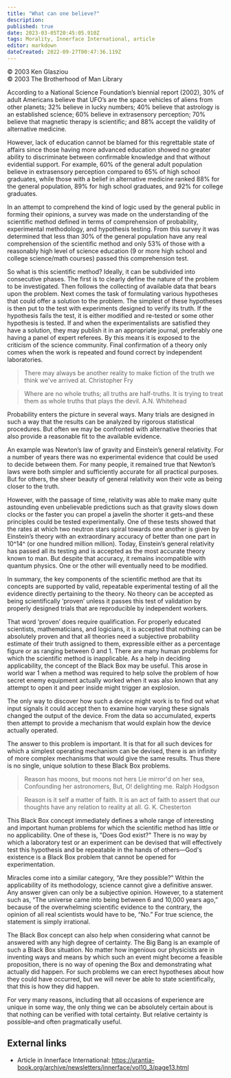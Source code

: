 ```yaml
---
title: "What can one believe?"
description: 
published: true
date: 2023-03-05T20:45:05.910Z
tags: Morality, Innerface International, article
editor: markdown
dateCreated: 2022-09-27T00:47:36.119Z
---
```


<p class="v-card v-sheet theme--light grey lighten-3 px-2">© 2003 Ken Glasziou<br>© 2003 The Brotherhood of Man Library</p>

According to a National Science Foundation’s biennial report (2002), 30% of adult Americans believe that UFO’s are the space vehicles of aliens from other planets; 32% believe in lucky numbers; 40% believe that astrology is an established science; 60% believe in extrasensory perception; 70% believe that magnetic therapy is scientific; and 88% accept the validity of alternative medicine.

However, lack of education cannot be blamed for this regrettable state of affairs since those having more advanced education showed no greater ability to discriminate between confirmable knowledge and that without evidential support. For example, 60% of the general adult population believe in extrasensory perception compared to 65% of high school graduates, while those with a belief in alternative medicine ranked 88% for the general population, 89% for high school graduates, and 92% for college graduates.

In an attempt to comprehend the kind of logic used by the general public in forming their opinions, a survey was made on the understanding of the scientific method defined in terms of comprehension of probability, experimental methodology, and hypothesis testing. From this survey it was determined that less than 30% of the general population have any real comprehension of the scientific method and only 53% of those with a reasonably high level of science education (9 or more high school and college science/math courses) passed this comprehension test.

So what is this scientific method? Ideally, it can be subdivided into consecutive phases. The first is to clearly define the nature of the problem to be investigated. Then follows the collecting of available data that bears upon the problem. Next comes the task of formulating various hypotheses that could offer a solution to the problem. The simplest of these hypotheses is then put to the test with experiments designed to verify its truth. If the hypothesis fails the test, it is either modified and re-tested or some other hypothesis is tested. If and when the experimentalists are satisfied they have a solution, they may publish it in an appropriate journal, preferably one having a panel of expert referees. By this means it is exposed to the criticism of the science community. Final confirmation of a theory only comes when the work is repeated and found correct by independent laboratories.

> There may always be another reality to make fiction of the truth we think we've arrived at. 
>    Christopher Fry

> Where are no whole truths; all truths are half-truths. It is trying to treat them as whole truths that plays the devil. 
>    A.N. Whitehead

Probability enters the picture in several ways. Many trials are designed in such a way that the results can be analyzed by rigorous statistical procedures. But often we may be confronted with alternative theories that also provide a reasonable fit to the available evidence.

An example was Newton’s law of gravity and Einstein’s general relativity. For a number of years there was no experimental evidence that could be used to decide between them. For many people, it remained true that Newton’s laws were both simpler and sufficiently accurate for all practical purposes. But for others, the sheer beauty of general relativity won their vote as being closer to the truth.

However, with the passage of time, relativity was able to make many quite astounding even unbelievable predictions such as that gravity slows down clocks or the faster you can propel a javelin the shorter it gets–and these principles could be tested experimentally. One of these tests showed that the rates at which two neutron stars spiral towards one another is given by Einstein’s theory with an extraordinary accuracy of better than one part in 10^14^ (or one hundred million million). Today, Einstein’s general relativity has passed all its testing and is accepted as the most accurate theory known to man. But despite that accuracy, it remains incompatible with quantum physics. One or the other will eventually need to be modified.

In summary, the key components of the scientific method are that its concepts are supported by valid, repeatable experimental testing of all the evidence directly pertaining to the theory. No theory can be accepted as being scientifically ‘proven’ unless it passes this test of validation by properly designed trials that are reproducible by independent workers.

That word ‘proven’ does require qualification. For properly educated scientists, mathematicians, and logicians, it is accepted that nothing can be absolutely proven and that all theories need a subjective probability estimate of their truth assigned to them, expressible either as a percentage figure or as ranging between 0 and 1. There are many human problems for which the scientific method is inapplicable. As a help in deciding applicability, the concept of the Black Box may be useful. This arose in world war 1 when a method was required to help solve the problem of how secret enemy equipment actually worked when it was also known that any attempt to open it and peer inside might trigger an explosion.

The only way to discover how such a device might work is to find out what input signals it could accept then to examine how varying these signals changed the output of the device. From the data so accumulated, experts then attempt to provide a mechanism that would explain how the device actually operated.

The answer to this problem is important. It is that for all such devices for which a simplest operating mechanism can be devised, there is an infinity of more complex mechanisms that would give the same results. Thus there is no single, unique solution to these Black Box problems.

> Reason has moons, but moons not hers 
> Lie mirror'd on her sea, 
> Confounding her astronomers, 
> But, O! delighting me. 
>   Ralph Hodgson

> Reason is it self a matter of faith. It is an act of faith to assert that our thoughts have any relation to reality at all. 
>   G. K. Chesterton

This Black Box concept immediately defines a whole range of interesting and important human problems for which the scientific method has little or no applicability. One of these is, "Does God exist?" There is no way by which a laboratory test or an experiment can be devised that will effectively test this hypothesis and be repeatable in the hands of others—God's existence is a Black Box problem that cannot be opened for experimentation.

Miracles come into a similar category, “Are they possible?” Within the applicability of its methodology, science cannot give a definitive answer. Any answer given can only be a subjective opinion. However, to a statement such as, “The universe came into being between 6 and 10,000 years ago,” because of the overwhelming scientific evidence to the contrary, the opinion of all real scientists would have to be, “No.” For true science, the statement is simply irrational.

The Black Box concept can also help when considering what cannot be answered with any high degree of certainty. The Big Bang is an example of such a Black Box situation. No matter how ingenious our physicists are in inventing ways and means by which such an event might become a feasible proposition, there is no way of opening the Box and demonstrating what actually did happen. For such problems we can erect hypotheses about how they could have occurred, but we will never be able to state scientifically, that this is how they did happen.

For very many reasons, including that all occasions of experience are unique in some way, the only thing we can be absolutely certain about is that nothing can be verified with total certainty. But relative certainty is possible–and often pragmatically useful.

## External links

- Article in Innerface International: https://urantia-book.org/archive/newsletters/innerface/vol10_3/page13.html

